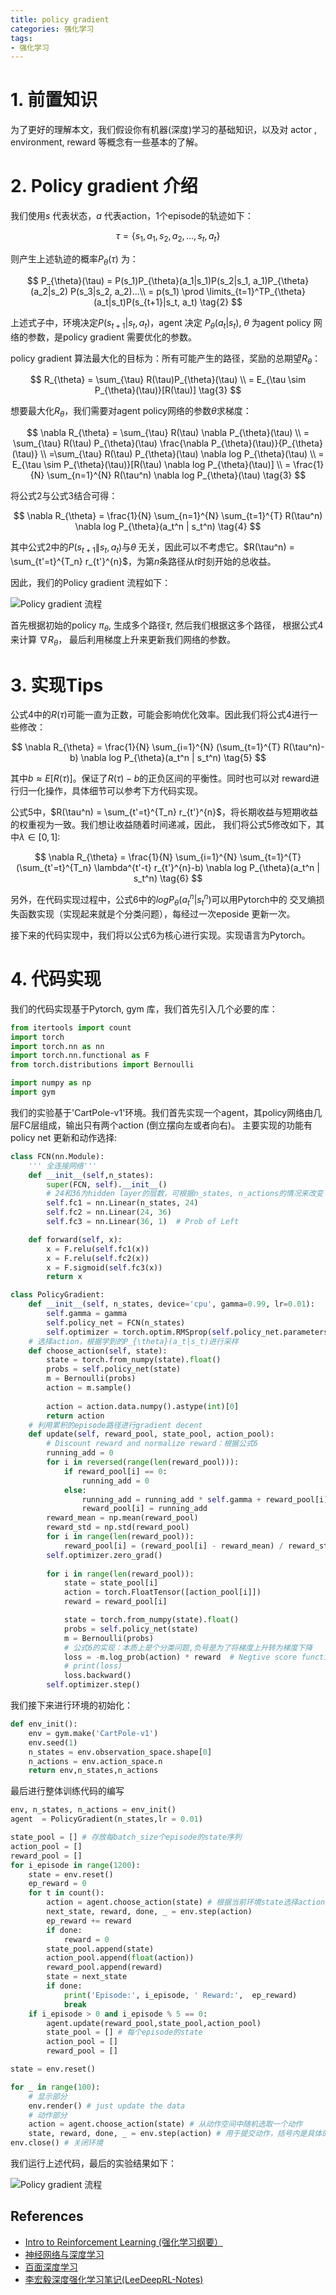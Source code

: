```yaml
---
title: policy gradient
categories: 强化学习
tags:
- 强化学习
---
```


# 1. 前置知识
为了更好的理解本文，我们假设你有机器(深度)学习的基础知识，以及对 actor
, environment, reward 等概念有一些基本的了解。

# 2. Policy gradient 介绍

我们使用$s$ 代表状态，$a$ 代表action，1个episode的轨迹如下：

$$
\tau = \{s_1, a_1, s_2, a_2, ..., s_t, a_t\} \tag{1}
$$

则产生上述轨迹的概率$P_{\theta}(\tau)$ 为：

$$
P_{\theta}(\tau) = P(s_1)P_{\theta}(a_1|s_1)P(s_2|s_1, a_1)P_{\theta}(a_2|s_2)
P(s_3|s_2, a_2)...\\
= p(s_1) \prod \limits_{t=1}^TP_{\theta}(a_t|s_t)P(s_{t+1}|s_t, a_t) \tag{2}
$$

上述式子中，环境决定$P(s_{t+1}|s_t, a_t)$，agent 决定 $P_{\theta}(a_t|s_t)$, $\theta$ 为agent policy 网络的参数，是policy gradient 需要优化的参数。

policy gradient 算法最大化的目标为：所有可能产生的路径，奖励的总期望$R_{\theta}$：

$$
R_{\theta} = \sum_{\tau} R(\tau)P_{\theta}(\tau) \\
           = E_{\tau \sim P_{\theta}(\tau)}[R(\tau)]  \tag{3}
$$

想要最大化$R_{\theta}$，我们需要对agent policy网络的参数$\theta$求梯度：

$$
\nabla R_{\theta} = \sum_{\tau} R(\tau) \nabla P_{\theta}(\tau) \\
= \sum_{\tau} R(\tau) P_{\theta}(\tau) \frac{\nabla P_{\theta}(\tau)}{P_{\theta}(\tau)} \\
=\sum_{\tau} R(\tau) P_{\theta}(\tau) \nabla log P_{\theta}(\tau) \\
= E_{\tau \sim P_{\theta}(\tau)}[R(\tau) \nabla log P_{\theta}(\tau)] \\
= \frac{1}{N} \sum_{n=1}^{N} R(\tau^n) \nabla log P_{\theta}(\tau) \tag{3}
$$

将公式2与公式3结合可得：

$$
\nabla R_{\theta} = \frac{1}{N} \sum_{n=1}^{N} \sum_{t=1}^{T} R(\tau^n) \nabla log P_{\theta}(a_t^n | s_t^n) \tag{4}
$$

其中公式2中的$P(s_{t+1}\|s_t, a_t)$与$\theta$ 无关，因此可以不考虑它。$R(\tau^n) = \sum_{t'=t}^{T_n} r_{t'}^{n}$，为第$n$条路径从$t$时刻开始的总收益。

因此，我们的Policy gradient 流程如下：


![Policy gradient 流程](/images/policy_gradient.png)

首先根据初始的policy $\pi_{\theta}$, 生成多个路径$\tau$, 然后我们根据这多个路径，
根据公式4来计算 $\nabla R_{\theta}$， 最后利用梯度上升来更新我们网络的参数。

# 3. 实现Tips

公式4中的$R(\tau)$可能一直为正数，可能会影响优化效率。因此我们将公式4进行一些修改：

$$
\nabla R_{\theta} = \frac{1}{N} \sum_{i=1}^{N} (\sum_{t=1}^{T} R(\tau^n)-b) \nabla log P_{\theta}(a_t^n | s_t^n) \tag{5}
$$

其中$b \approx E[R(\tau)]$。保证了$R(\tau)-b$的正负区间的平衡性。同时也可以对
reward进行归一化操作，具体细节可以参考下方代码实现。

公式5中，$R(\tau^n) = \sum_{t'=t}^{T_n} r_{t'}^{n}$，将长期收益与短期收益的权重视为一致。我们想让收益随着时间递减，因此，
我们将公式5修改如下，其中$\lambda \in [0,1]$:

$$
\nabla R_{\theta} = \frac{1}{N} \sum_{i=1}^{N} \sum_{t=1}^{T} (\sum_{t'=t}^{T_n} \lambda^{t'-t} r_{t'}^{n}-b) \nabla log P_{\theta}(a_t^n | s_t^n) \tag{6}
$$

另外，在代码实现过程中，公式6中的$log P_{\theta}(a_t^n | s_t^n)$可以用Pytorch中的
交叉熵损失函数实现（实现起来就是个分类问题），每经过一次eposide 更新一次。

接下来的代码实现中，我们将以公式6为核心进行实现。实现语言为Pytorch。

# 4. 代码实现
我们的代码实现基于Pytorch, gym 库，我们首先引入几个必要的库：
```python
from itertools import count
import torch
import torch.nn as nn
import torch.nn.functional as F
from torch.distributions import Bernoulli

import numpy as np
import gym
```
我们的实验基于'CartPole-v1'环境。我们首先实现一个agent，其policy网络由几层FC层组成，输出只有两个action (倒立摆向左或者向右)。
主要实现的功能有policy net 更新和动作选择:
```python
class FCN(nn.Module):
    ''' 全连接网络'''
    def __init__(self,n_states):
        super(FCN, self).__init__()
        # 24和36为hidden layer的层数，可根据n_states, n_actions的情况来改变
        self.fc1 = nn.Linear(n_states, 24)
        self.fc2 = nn.Linear(24, 36)
        self.fc3 = nn.Linear(36, 1)  # Prob of Left

    def forward(self, x):
        x = F.relu(self.fc1(x))
        x = F.relu(self.fc2(x))
        x = F.sigmoid(self.fc3(x))
        return x

class PolicyGradient:
    def __init__(self, n_states, device='cpu', gamma=0.99, lr=0.01):
        self.gamma = gamma
        self.policy_net = FCN(n_states)
        self.optimizer = torch.optim.RMSprop(self.policy_net.parameters(), lr=lr)
    # 选择action，根据学到的P_{\theta}(a_t|s_t)进行采样
    def choose_action(self, state):
        state = torch.from_numpy(state).float()
        probs = self.policy_net(state)
        m = Bernoulli(probs)
        action = m.sample()
        
        action = action.data.numpy().astype(int)[0]
        return action
    # 利用累积的episode路径进行gradient decent
    def update(self, reward_pool, state_pool, action_pool):
        # Discount reward and normalize reward：根据公式6
        running_add = 0
        for i in reversed(range(len(reward_pool))):
            if reward_pool[i] == 0:
                running_add = 0
            else:
                running_add = running_add * self.gamma + reward_pool[i]
                reward_pool[i] = running_add
        reward_mean = np.mean(reward_pool)
        reward_std = np.std(reward_pool)
        for i in range(len(reward_pool)):
            reward_pool[i] = (reward_pool[i] - reward_mean) / reward_std
        self.optimizer.zero_grad()
        
        for i in range(len(reward_pool)):
            state = state_pool[i]
            action = torch.FloatTensor([action_pool[i]])
            reward = reward_pool[i]

            state = torch.from_numpy(state).float()
            probs = self.policy_net(state)
            m = Bernoulli(probs)
            # 公式6的实现：本质上是个分类问题,负号是为了将梯度上升转为梯度下降
            loss = -m.log_prob(action) * reward  # Negtive score function x reward
            # print(loss)
            loss.backward()
        self.optimizer.step()
``` 
我们接下来进行环境的初始化：
```python
def env_init():
    env = gym.make('CartPole-v1') 
    env.seed(1)
    n_states = env.observation_space.shape[0]
    n_actions = env.action_space.n
    return env,n_states,n_actions
```
最后进行整体训练代码的编写
```python
env, n_states, n_actions = env_init()
agent  = PolicyGradient(n_states,lr = 0.01)

state_pool = [] # 存放每batch_size个episode的state序列
action_pool = []
reward_pool = [] 
for i_episode in range(1200):
    state = env.reset()
    ep_reward = 0
    for t in count():
        action = agent.choose_action(state) # 根据当前环境state选择action
        next_state, reward, done, _ = env.step(action)
        ep_reward += reward
        if done:
            reward = 0
        state_pool.append(state)
        action_pool.append(float(action))
        reward_pool.append(reward)
        state = next_state
        if done:
            print('Episode:', i_episode, ' Reward:',  ep_reward)
            break
    if i_episode > 0 and i_episode % 5 == 0:
        agent.update(reward_pool,state_pool,action_pool)
        state_pool = [] # 每个episode的state
        action_pool = []
        reward_pool = []

state = env.reset()

for _ in range(100):
    # 显示部分
    env.render() # just update the data
    # 动作部分
    action = agent.choose_action(state) # 从动作空间中随机选取一个动作
    state, reward, done, _ = env.step(action) # 用于提交动作，括号内是具体的动作
env.close() # 关闭环境
```
我们运行上述代码，最后的实验结果如下：

![Policy gradient 流程](/images/result.gif)
## References

* [Intro to Reinforcement Learning (强化学习纲要）](https://github.com/zhoubolei/introRL)
* [神经网络与深度学习](https://nndl.github.io/)
* [百面深度学习](https://book.douban.com/subject/35043939/)
* [李宏毅深度强化学习笔记(LeeDeepRL-Notes)](https://datawhalechina.github.io/leedeeprl-notes/#/chapter4/chapter4)
